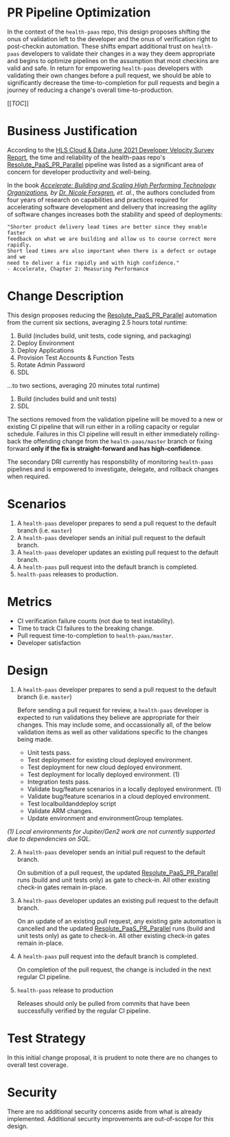 # PR Pipeline Optimization

In the context of the `health-paas` repo, this design proposes shifting the onus of validation left to the developer and the onus of verification right to post-checkin automation. These shifts empart additional trust on `health-paas` developers to validate their changes in a way they deem appropriate and begins to optimize pipelines on the assumption that most checkins are valid and safe. In return for empowering `health-paas` developers with validating their own changes before a pull request, we should be able to significantly decrease the time-to-completion for pull requests and begin a journey of reducing a change's overall time-to-production.

[[_TOC_]]

# Business Justification

According to the [HLS Cloud & Data June 2021 Developer Velocity Survey Report](https://microsofthealth.visualstudio.com/Health/_wiki/wikis/Health.wiki/471/June-2021-Developer-Velocity-Survey-Report), the time and reliability of the health-paas repo's [Resolute_PaaS_PR_Parallel](https://microsofthealth.visualstudio.com/Health/_build?definitionId=366&_a=summary) pipeline was listed as a significant area of concern for developer productivity and well-being. 

In the book _[Accelerate: Building and Scaling High Performing Technology Organizations](https://microsoft.sharepoint.com/sites/library/SitePages/Bib/Details.aspx?bibid=468027&OR=Teams-HL&CT=1623949984543), by [Dr. Nicole Forsgren](https://www.linkedin.com/in/nicolefv/), et. al._, the authors concluded from four years of research on capabilities and practices required for accelerating software development and delivery that increasing the agility of software changes increases both the stability and speed of deployments:

    "Shorter product delivery lead times are better since they enable faster 
    feedback on what we are building and allow us to course correct more rapidly. 
    Short lead times are also important when there is a defect or outage and we 
    need to deliver a fix rapidly and with high confidence."
    - Accelerate, Chapter 2: Measuring Performance

# Change Description

This design proposes reducing the [Resolute_PaaS_PR_Parallel](https://microsofthealth.visualstudio.com/Health/_build?definitionId=366&_a=summary) automation from the current six sections, averaging 2.5 hours total runtime:
 1. Build (includes build, unit tests, code signing, and packaging)
 2. Deploy Environment
 3. Deploy Applications
 4. Provision Test Accounts & Function Tests
 5. Rotate Admin Password
 6. SDL 

...to two sections, averaging 20 minutes total runtime)
   
 1. Build (includes build and unit tests)
 2. SDL

The sections removed from the validation pipeline will be moved to a new or existing CI pipeline that will run either in a rolling capacity or regular schedule. Failures in this CI pipeline will result in either immediately rolling-back the offending change from the `health-paas/master` branch or fixing forward **only if the fix is straight-forward and has high-confidence**. 

The secondary DRI currently has responsbility of monitoring `health-paas` pipelines and is empowered to investigate, delegate, and rollback changes when required.

# Scenarios

1. A `health-paas` developer prepares to send a pull request to the default branch (i.e. `master`)
2. A `health-paas` developer sends an initial pull request to the default branch.
3. A `health-paas` developer updates an existing pull request to the default branch.
4. A `health-paas` pull request into the default branch is completed.
5. `health-paas` releases to production.

# Metrics

- CI verification failure counts (not due to test instability).
- Time to track CI failures to the breaking change.
- Pull request time-to-completion to `health-paas/master`.
- Developer satisfaction

# Design
1. A `health-paas` developer prepares to send a pull request to the default branch (i.e. `master`)

   Before sending a pull request for review, a `health-paas` developer is expected to run validations they believe are appropriate for their changes. This may include some, and occassionally all, of the below validation items as well as other validations specific to the changes being made. 
   - Unit tests pass.
   - Test deployment for existing cloud deployed environment.
   - Test deployment for new cloud deployed environment.
   - Test deployment for locally deployed environment. (1)
   - Integration tests pass.
   - Validate bug/feature scenarios in a locally deployed environment. (1)
   - Validate bug/feature scenarios in a cloud deployed environment.
   - Test localbuildanddeploy script
   - Validate ARM changes.
   - Update environment and environmentGroup templates.

_(1) Local environments for Jupiter/Gen2 work are not currently supported due to dependencies on SQL._

2. A `health-paas` developer sends an initial pull request to the default branch.
   
   On submition of a pull request, the updated [Resolute_PaaS_PR_Parallel](https://microsofthealth.visualstudio.com/Health/_build?definitionId=366&_a=summary) runs (build and unit tests only) as gate to check-in. All other existing check-in gates remain in-place.
  
3. A `health-paas` developer updates an existing pull request to the default branch.
   
   On an update of an existing pull request, any existing gate automation is cancelled and the updated [Resolute_PaaS_PR_Parallel](https://microsofthealth.visualstudio.com/Health/_build?definitionId=366&_a=summary) runs (build and unit tests only) as gate to check-in. All other existing check-in gates remain in-place.

4. A `health-paas` pull request into the default branch is completed.
   
   On completion of the pull request, the change is included in the next regular CI pipeline.

5. `health-paas` release to production
   
   Releases should only be pulled from commits that have been successfully verified by the regular CI pipeline.

# Test Strategy

In this initial change proposal, it is prudent to note there are no changes to overall test coverage. 

# Security

There are no additional security concerns aside from what is already implemented. Additional security improvements are out-of-scope for this design.

